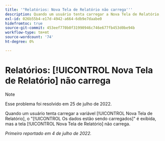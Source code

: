 ```yaml
---
title: '"Relatórios: Nova Tela de Relatório não carrega'''
description: Quando um usuário tenta carregar a Nova Tela de Relatório, a tela Os Dados estão sendo carregados é exibida, mas a Nova Tela de Relatório não é carregada.
exl-id: 026b55b4-e17d-4942-a664-6db9e7daabe0
hidefromtoc: true
source-git-commit: 453eef770b0f31990946c746e677fb453d0be94b
workflow-type: tm+mt
source-wordcount: '74'
ht-degree: 0%

---
```


# Relatórios: [!UICONTROL Nova Tela de Relatório] não carrega

>[!NOTE]
>
>Esse problema foi resolvido em 25 de julho de 2022.

Quando um usuário tenta carregar a variável [!UICONTROL Nova Tela de Relatório], o &quot;[!UICONTROL Os dados estão sendo carregados]&quot; é exibida, mas a tela [!UICONTROL Nova Tela de Relatório] não carrega.

_Primeiro reportado em 4 de julho de 2022._
